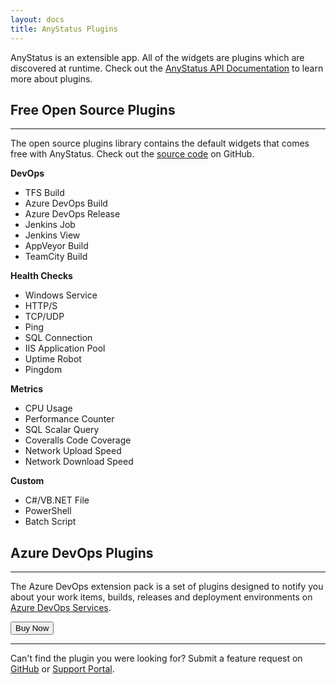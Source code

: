 ```yaml
---
layout: docs
title: AnyStatus Plugins
---
```


AnyStatus is an extensible app. All of the widgets are plugins which are discovered at runtime.
Check out the [AnyStatus API Documentation](/docs/api) to learn more about plugins.

## Free Open Source Plugins
----------------------
The open source plugins library contains the default widgets that comes free with AnyStatus.
Check out the [source code](https://github.com/AnyStatus/Plugins/tree/master/src/AnyStatus.Plugins/Widgets/DevOps/TFS/Build) on GitHub.

**DevOps**

- TFS Build
- Azure DevOps Build
- Azure DevOps Release
- Jenkins Job
- Jenkins View
- AppVeyor Build
- TeamCity Build

**Health Checks**

- Windows Service
- HTTP/S
- TCP/UDP
- Ping
- SQL Connection
- IIS Application Pool
- Uptime Robot
- Pingdom

**Metrics**

- CPU Usage
- Performance Counter
- SQL Scalar Query
- Coveralls Code Coverage
- Network Upload Speed
- Network Download Speed

**Custom**

- C#/VB.NET File
- PowerShell
- Batch Script

## Azure DevOps Plugins
-----------------------

The Azure DevOps extension pack is a set of plugins designed to notify you about your work items, builds, releases and deployment environments on [Azure DevOps Services](https://azure.microsoft.com/en-us/services/devops/). 

<p>
    <form action="https://www.paypal.com/cgi-bin/webscr" method="post" target="_top">
        <input type="hidden" name="cmd" value="_s-xclick">
        <input type="hidden" name="hosted_button_id" value="DSSVLGELMML32">
        <button class="btn btn-warning" onclick="ga('send', 'event', 'Buy', 'Azure DevOps');">Buy Now</button>
        <img alt="Buy Now" src="https://www.paypalobjects.com/en_US/i/scr/pixel.gif" width="1" height="1">
    </form>
</p>

<hr/>

Can't find the plugin you were looking for?
Submit a feature request on [GitHub](https://github.com/AnyStatus/Support/issues) or [Support Portal](https://anystatus.helprace.com/s1-general/ideas).
